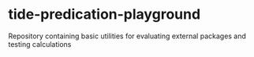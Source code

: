 # tide-predication-playground

Repository containing basic utilities for evaluating external packages and testing calculations
